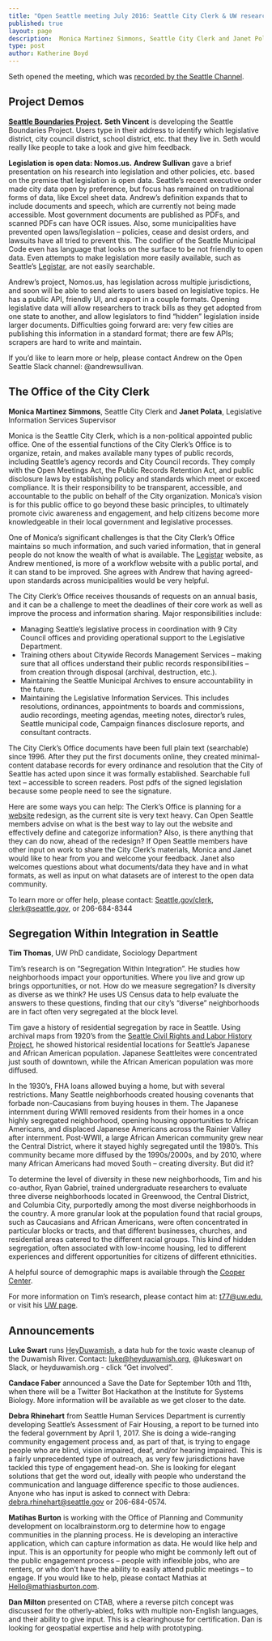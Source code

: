 ```yaml
---
title: "Open Seattle meeting July 2016: Seattle City Clerk & UW research about diversity in neighborhoods"
published: true
layout: page
description:  Monica Martinez Simmons, Seattle City Clerk and Janet Polata, Legislative Information Services Supervisor, presented on the data of the Seattle City Clerk's Office. Tim Thomas, UW PhD candidate, Sociology Department, presented on Segregation Within Integration in Seattle.
type: post
author: Katherine Boyd
---
```


Seth opened the meeting, which was [recorded by the Seattle Channel](http://www.seattlechannel.org/community?videoid=x66764). 

## Project Demos

**[Seattle Boundaries Project](http://Boundaries.seattle.io).**
**Seth Vincent** is developing the Seattle Boundaries Project. Users type in their address to identify which legislative district, city council district, school district, etc. that they live in. Seth would really like people to take a look and give him feedback. 

**Legislation is open data: Nomos.us.**
**Andrew Sullivan** gave a brief presentation on his research into legislation and other policies, etc. based on the premise that legislation is open data. Seattle’s recent executive order made city data open by preference, but focus has remained on traditional forms of data, like Excel sheet data. Andrew’s definition expands that to include documents and speech, which are currently not being made accessible. Most government documents are published as PDFs, and scanned PDFs can have OCR issues. Also, some municipalities have prevented open laws/legislation – policies, cease and desist orders, and lawsuits have all tried to prevent this. The codifier of the Seattle Municipal Code even has language that looks on the surface to be not friendly to open data. Even attempts to make legislation more easily available, such as Seattle’s [Legistar](https://seattle.legistar.com/Legislation.aspx), are not easily searchable.

Andrew’s project, Nomos.us, has legislation across multiple jurisdictions, and soon will be able to send alerts to users based on legislative topics. He has a public API, friendly UI, and export in a couple formats. Opening legislative data will allow researchers to track bills as they get adopted from one state to another, and allow legislators to find “hidden” legislation inside larger documents. Difficulties going forward are: very few cities are publishing this information in a standard format; there are few APIs; scrapers are hard to write and maintain. 

If you’d like to learn more or help, please contact Andrew on the Open Seattle Slack channel: @andrewsullivan.


## The Office of the City Clerk
**Monica Martinez Simmons**, Seattle City Clerk and **Janet Polata**, Legislative Information Services Supervisor

Monica is the Seattle City Clerk, which is a non-political appointed public office.  One of the essential functions of the City Clerk’s Office is to organize, retain, and makes available many types of public records, including Seattle’s agency records and City Council records. They comply with the Open Meetings Act, the Public Records Retention Act, and public disclosure laws by establishing policy and standards which meet or exceed compliance. It is their responsibility to be transparent, accessible, and accountable to the public on behalf of the City organization. Monica’s vision is for this public office to go beyond these basic principles, to ultimately promote civic awareness and engagement, and help citizens become more knowledgeable in their local government and legislative processes.

One of Monica’s significant challenges is that the City Clerk’s Office maintains so much information, and such varied information, that in general people do not know the wealth of what is available. The [Legistar](https://seattle.legistar.com/Legislation.aspx) website, as Andrew mentioned, is more of a workflow website with a public portal, and it can stand to be improved. She agrees with Andrew that having agreed-upon standards across municipalities would be very helpful. 

The City Clerk’s Office receives thousands of requests on an annual basis, and it can be a challenge to meet the deadlines of their core work as well as improve the process and information sharing. Major responsibilities include:

* Managing Seattle’s legislative process in coordination with 9 City Council offices and providing operational support to the Legislative Department.
* Training others about Citywide Records Management Services – making sure that all offices understand their public records responsibilities – from creation through disposal (archival, destruction, etc.).
* Maintaining the Seattle Municipal Archives to ensure accountability in the future.
* Maintaining the Legislative Information Services. This includes resolutions, ordinances, appointments to boards and commissions, audio recordings, meeting agendas, meeting notes, director’s rules, Seattle municipal code, Campaign finances disclosure reports, and consultant contracts. 

The City Clerk’s Office documents have been full plain text (searchable) since 1996. After they put the first documents online, they created minimal-content database records for every ordinance and resolution that the City of Seattle has acted upon since it was formally established. Searchable full text – accessible to screen readers. Post pdfs of the signed legislation because some people need to see the signature. 

Here are some ways you can help: The Clerk’s Office is planning for a [website](http://www.seattle.gov/cityclerk) redesign, as the current site is very text heavy. Can Open Seattle members advise on what is the best way to lay out the website and effectively define and categorize information? Also, is there anything that they can do now, ahead of the redesign? If Open Seattle members have other input on work to share the City Clerk’s materials, Monica and Janet would like to hear from you and welcome your feedback. Janet also welcomes questions about what documents/data they have and in what formats, as well as input on what datasets are of interest to the open data community. 

To learn more or offer help, please contact: [Seattle.gov/clerk](Seattle.gov/clerk), clerk@seattle.gov, or 206-684-8344


## Segregation Within Integration in Seattle
**Tim Thomas**, UW PhD candidate, Sociology Department

Tim’s research is on “Segregation Within Integration”. He studies how neighborhoods impact your opportunities. Where you live and grow up brings opportunities, or not. How do we measure segregation? Is diversity as diverse as we think? He uses US Census data to help evaluate the answers to these questions, finding that our city’s “diverse” neighborhoods are in fact often very segregated at the block level.

Tim gave a history of residential segregation by race in Seattle. Using archival maps from 1920’s from the [Seattle Civil Rights and Labor History Project](http://depts.washington.edu/civilr/), he showed historical residential locations for Seattle’s Japanese and African American population. Japanese Seattleites were concentrated just south of downtown, while the African American population was more diffused. 

In the 1930’s, FHA loans allowed buying a home, but with several restrictions. Many Seattle neighborhoods created housing covenants that forbade non-Caucasians from buying houses in them. The Japanese internment during WWII removed residents from their homes in a once highly segregated neighborhood, opening housing opportunities to African Americans, and displaced Japanese Americans across the Rainier Valley after internment. Post-WWII, a large African American community grew near the Central District, where it stayed highly segregated until the 1980’s. This community became more diffused by the 1990s/2000s, and by 2010, where many African Americans had moved South – creating diversity. But did it? 

To determine the level of diversity in these new neighborhoods, Tim and his co-author, Ryan Gabriel, trained undergraduate researchers to evaluate three diverse neighborhoods located in Greenwood, the Central District, and Columbia City, purportedly among the most diverse neighborhoods in the country. A more granular look at the population found that racial groups, such as Caucasians and African Americans, were often concentrated in particular blocks or tracts, and that different businesses, churches, and residential areas catered to the different racial groups. This kind of hidden segregation, often associated with low-income housing, led to different experiences and different opportunities for citizens of different ethnicities. 

A helpful source of demographic maps is available through the [Cooper Center](http://www.coopercenter.org/demographics/Racial-Dot-Map).

For more information on Tim’s research, please contact him at: t77@uw.edu, or visit his [UW page](https://soc.washington.edu/people/tim-thomas).

## Announcements

**Luke Swart** runs [HeyDuwamish](http://heyduwamish.org), a data hub for the toxic waste cleanup of the Duwamish River. Contact: luke@heyduwamish.org, @lukeswart on Slack, or heyduwamish.org - click “Get involved”.

**Candace Faber** announced a Save the Date for September 10th and 11th, when there will be a Twitter Bot Hackathon at the Institute for Systems Biology. More information will be available as we get closer to the date.

**Debra Rhinehart** from Seattle Human Services Department is currently developing Seattle’s Assessment of Fair Housing, a report to be turned into the federal government by April 1, 2017.  She is doing a wide-ranging community engagement process and, as part of that, is trying to engage people who are blind, vision impaired, deaf, and/or hearing impaired. This is a fairly unprecedented type of outreach, as very few jurisdictions have tackled this type of engagement head-on. She is looking for elegant solutions that get the word out, ideally with people who understand the communication and language difference specific to those audiences. Anyone who has input is asked to connect with Debra: debra.rhinehart@seattle.gov or 206-684-0574.

**Matihas Burton** is working with the Office of Planning and Community development on localbrainstorm.org to determine how to engage communities in the planning process. He is developing an interactive application, which can capture information as data. He would like help and input. This is an opportunity for people who might be commonly left out of the public engagement process – people with inflexible jobs, who are renters, or who don’t have the ability to easily attend public meetings – to engage.  If you would like to help, please contact Mathias at Hello@mathiasburton.com.

**Dan Milton** presented on CTAB, where a reverse pitch concept was discussed for the otherly-abled, folks with multiple non-English languages, and their ability to give input. This is a clearinghouse for certification. Dan is looking for geospatial expertise and help with prototyping. 


